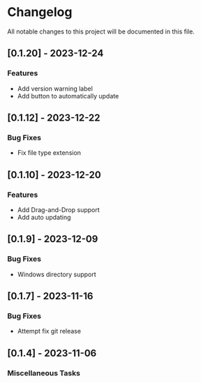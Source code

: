 # Changelog

All notable changes to this project will be documented in this file.

## [0.1.20] - 2023-12-24

### Features

- Add version warning label
- Add button to automatically update

## [0.1.12] - 2023-12-22

### Bug Fixes

- Fix file type extension

## [0.1.10] - 2023-12-20

### Features

- Add Drag-and-Drop support
- Add auto updating

## [0.1.9] - 2023-12-09

### Bug Fixes

- Windows directory support

## [0.1.7] - 2023-11-16

### Bug Fixes

- Attempt fix git release

## [0.1.4] - 2023-11-06

### Miscellaneous Tasks

<!-- generated by git-cliff -->
